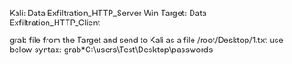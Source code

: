 Kali: Data Exfiltration_HTTP_Server
Win Target: Data Exfiltration_HTTP_Client

grab file from the Target and send to Kali as a file /root/Desktop/1.txt
use below syntax:
grab*C:\users\Test\Desktop\passwords
